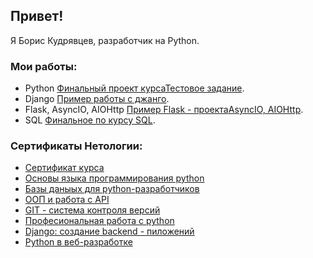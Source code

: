 ## Привет!
Я Борис Кудрявцев, разработчик на Python.

### Мои работы:

- Python [Финальный проект курса](https://github.com/sangreguerrer/Netology-Final.git)[Тестовое задание](https://github.com/sangreguerrer/List.prod.git).
- Django [Пример работы с джанго](https://github.com/sangreguerrer/dj-CRUD.git).
- Flask, AsyncIO, AIOHttp [Пример Flask - проекта](https://github.com/sangreguerrer/FlaskHW.git)[AsyncIO, AIOHttp](https://github.com/sangreguerrer/AIO-Star-Wars.git).
- SQL [Финальное по курсу SQL](https://github.com/sangreguerrer/sql-5.git).

### Сертификаты Нетологии:
- [Сертификат курса](https://netology.ru/sharing/5cb8848611b729d3e1a4bdc9b7466edf?utm_source=social&utm_campaign=certificate_lms)
- [Основы языка программирования python](https://netology.ru/sharing/f678a630706db117a13d7b32670e6fe1?utm_source=social&utm_campaign=certificate_lms)
- [Базы даныых для python-разработчиков](https://netology.ru/sharing/772a166790dfe7355e6f35374b31a7a2?utm_source=social&utm_campaign=certificate_lms)
- [ООП и работа с API](https://netology.ru/sharing/a723d1a2fee8df64c0d3ec4e515f7142?utm_source=social&utm_campaign=certificate_lms)
- [GIT - система контроля версий](https://netology.ru/sharing/3b6239a874bae7e50d7747f9ca6daa7f?utm_source=social&utm_campaign=certificate_lms)
- [Професиональная работа с python](https://netology.ru/sharing/2f12854dc67d376cb8c72069c293f2f9?utm_source=social&utm_campaign=certificate_lms)
- [Django: создание backend - пиложений](https://netology.ru/sharing/3a26c0b0d8cfca9f3507c6b19a0b7b47?utm_source=social&utm_campaign=certificate_lms)
- [Python в веб-разработке](https://netology.ru/sharing/c3a69f4a6b29cdf51cb8c119ba56dfde?utm_source=social&utm_campaign=certificate_lms)
<!--
**sangreguerrer/sangreguerrer** is a ✨ _special_ ✨ repository because its `README.md` (this file) appears on your GitHub profile.

Here are some ideas to get you started:

- 🔭 I’m currently working on ...
- 🌱 I’m currently learning ...
- 👯 I’m looking to collaborate on ...
- 🤔 I’m looking for help with ...
- 💬 Ask me about ...
- 📫 How to reach me: ...
- 😄 Pronouns: ...
- ⚡ Fun fact: ...
-->
